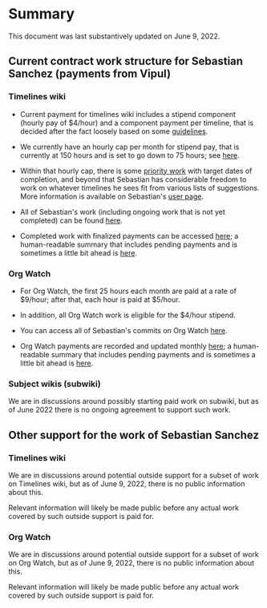# Summary

This document was last substantively updated on June 9, 2022.

## Current contract work structure for Sebastian Sanchez (payments from Vipul)

### Timelines wiki

* Current payment for timelines wiki includes a stipend component
  (hourly pay of $4/hour) and a component payment per timeline, that
  is decided after the fact loosely based on some
  [guidelines](https://github.com/vipulnaik/contractwork/blob/master/policy/new-timelines-and-updates.mediawiki).

* We currently have an hourly cap per month for stipend pay, that is
  currently at 150 hours and is set to go down to 75 hours; see
  [here](https://github.com/vipulnaik/contractwork/blob/master/policy/sebastian-sanchez-timelines-wiki-contract-work-reduction-proposal.md#transition-phase).

* Within that hourly cap, there is some [priority
  work](https://timelines.issarice.com/wiki/User:Sebastian#Priority_work_from_Vipul)
  with target dates of completion, and beyond that Sebastian has
  considerable freedom to work on whatever timelines he sees fit from
  various lists of suggestions. More information is available on
  Sebastian's [user
  page](https://timelines.issarice.com/wiki/User:Sebastian).

* All of Sebastian's work (including ongoing work that is not yet
  completed) can be found
  [here](https://timelines.issarice.com/wiki/Special:Contributions/Sebastian).

* Completed work with finalized payments can be accessed
  [here](https://contractwork.vipulnaik.com/worker.php?worker=Sebastian+Sanchez);
  a human-readable summary that includes pending payments and is
  sometimes a little bit ahead is
  [here](https://github.com/vipulnaik/contractwork/blob/master/contributor-lists/sebastian-sanchez-list.mediawiki).

### Org Watch

* For Org Watch, the first 25 hours each month are paid at a rate of
  $9/hour; after that, each hour is paid at $5/hour.

* In addition, all Org Watch work is eligible for the $4/hour stipend.

* You can access all of Sebastian's commits on Org Watch
  [here](https://github.com/riceissa/aiwatch/commits/sebastian).

* Org Watch payments are recorded and updated monthly [here](https://contractwork.vipulnaik.com/worker.php?worker=Sebastian+Sanchez);
  a human-readable summary that includes pending payments and is
  sometimes a little bit ahead is
  [here](https://github.com/vipulnaik/contractwork/blob/master/contributor-lists/sebastian-sanchez-list.mediawiki).

### Subject wikis (subwiki)

We are in discussions around possibly starting paid work on subwiki,
but as of June 2022 there is no ongoing agreement to support such
work.

## Other support for the work of Sebastian Sanchez

### Timelines wiki

We are in discussions around potential outside support for a subset of
work on Timelines wiki, but as of June 9, 2022, there is no public
information about this.

Relevant information will likely be made public before any actual work
covered by such outside support is paid for.

### Org Watch

We are in discussions around potential outside support for a subset of
work on Org Watch, but as of June 9, 2022, there is no public
information about this.

Relevant information will likely be made public before any actual work
covered by such outside support is paid for.



